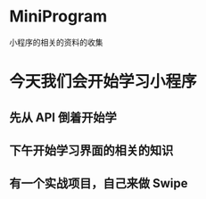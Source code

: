 # MiniProgram
小程序的相关的资料的收集

# 今天我们会开始学习小程序

## 先从 API 倒着开始学

## 下午开始学习界面的相关的知识

## 有一个实战项目，自己来做 Swipe